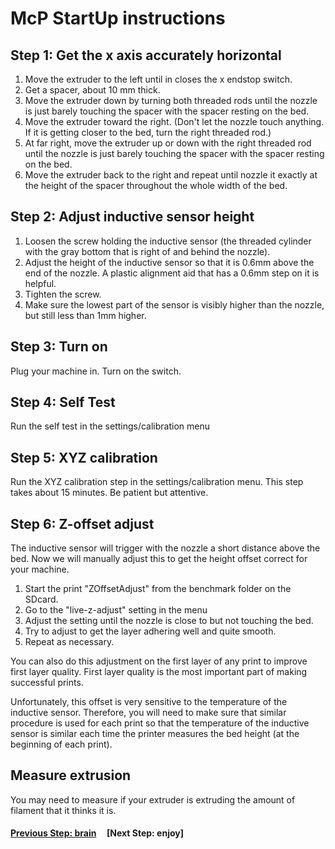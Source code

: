 # McP StartUp instructions

##  Step 1: Get the x axis accurately horizontal

1. Move the extruder to the left until in closes the x endstop switch.
1. Get a spacer, about 10 mm thick.
1. Move the extruder down by turning both threaded rods until the nozzle is just barely touching the spacer with the spacer resting on the bed.  
1. Move the extruder toward the right.  (Don't let the nozzle touch anything.  If it is getting closer to the bed, turn the right threaded rod.)
1. At far right, move the extruder up or down with the right threaded rod until the nozzle is just barely touching the spacer with the spacer resting on the bed.
1. Move the extruder back to the right and repeat until nozzle it exactly at the height of the spacer throughout the whole width of the bed.

##  Step 2: Adjust inductive sensor height

1. Loosen the screw holding the inductive sensor (the threaded cylinder with the gray bottom that is right of and behind the nozzle).
1. Adjust the height of the inductive sensor so that it is 0.6mm above the end of the nozzle.  A plastic alignment aid that has a 0.6mm step on it is helpful. 
1. Tighten the screw.
1. Make sure the lowest part of the sensor is visibly higher than the nozzle, but still less than 1mm higher.

## Step 3: Turn on

Plug your machine in.  Turn on the switch.

## Step 4: Self Test

Run the self test in the settings/calibration menu

## Step 5: XYZ calibration

Run the XYZ calibration step in the settings/calibration menu. This step takes about 15 minutes.  Be patient but attentive.

## Step 6: Z-offset adjust

The inductive sensor will trigger with the nozzle a short distance above the bed.  Now we will manually adjust this to get the height offset correct for your machine.

1. Start the print "ZOffsetAdjust" from the benchmark folder on the SDcard.
1. Go to the "live-z-adjust" setting in the menu
1. Adjust the setting until the nozzle is close to but not touching the bed.
1. Try to adjust to get the layer adhering well and quite smooth.
1. Repeat as necessary.

You can also do this adjustment on the first layer of any print to improve first layer quality.  First layer quality is the most important part of making successful prints.

Unfortunately, this offset is very sensitive to the temperature of the inductive sensor.  Therefore, you will need to make sure that similar procedure is used for each print so that the temperature of the inductive sensor is similar each time the printer measures the bed height (at the beginning of each print).

## Measure extrusion

You may need to measure if your extruder is extruding the amount of filament that it thinks it is.

  
#### [Previous Step: brain](brain.md) &nbsp;&nbsp;&nbsp; [Next Step: enjoy]
